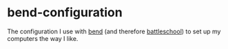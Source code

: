 bend-configuration
==================

The configuration I use with [bend] (and therefore [battleschool]) to set up
my computers the way I like.

[bend]: https://github.com/norm/bend
[battleschool]: https://github.com/spencergibb/battleschool
